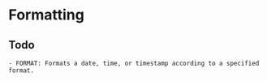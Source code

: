 # Formatting

## Todo

    - FORMAT: Formats a date, time, or timestamp according to a specified format.
